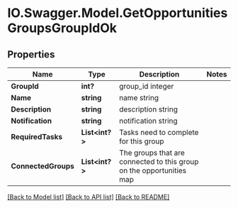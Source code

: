 # IO.Swagger.Model.GetOpportunitiesGroupsGroupIdOk
## Properties

Name | Type | Description | Notes
------------ | ------------- | ------------- | -------------
**GroupId** | **int?** | group_id integer | 
**Name** | **string** | name string | 
**Description** | **string** | description string | 
**Notification** | **string** | notification string | 
**RequiredTasks** | **List&lt;int?&gt;** | Tasks need to complete for this group | 
**ConnectedGroups** | **List&lt;int?&gt;** | The groups that are connected to this group on the opportunities map | 

[[Back to Model list]](../README.md#documentation-for-models) [[Back to API list]](../README.md#documentation-for-api-endpoints) [[Back to README]](../README.md)

